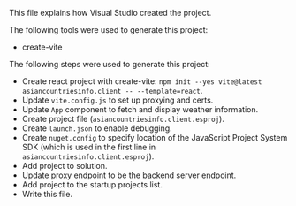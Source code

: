 This file explains how Visual Studio created the project.

The following tools were used to generate this project:
- create-vite

The following steps were used to generate this project:
- Create react project with create-vite: `npm init --yes vite@latest asiancountriesinfo.client -- --template=react`.
- Update `vite.config.js` to set up proxying and certs.
- Update `App` component to fetch and display weather information.
- Create project file (`asiancountriesinfo.client.esproj`).
- Create `launch.json` to enable debugging.
- Create `nuget.config` to specify location of the JavaScript Project System SDK (which is used in the first line in `asiancountriesinfo.client.esproj`).
- Add project to solution.
- Update proxy endpoint to be the backend server endpoint.
- Add project to the startup projects list.
- Write this file.
